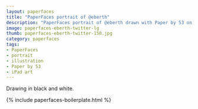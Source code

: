 ```yaml
---
layout: paperfaces
title: "PaperFaces portrait of @eberth"
description: "PaperFaces portrait of @eberth drawn with Paper by 53 on an iPad."
image: paperfaces-eberth-twitter-lg
thumb: paperfaces-eberth-twitter-150.jpg
category: paperfaces
tags: 
- PaperFaces
- portrait
- illustration
- Paper by 53
- iPad art
---
```


Drawing in black and white.

{% include paperfaces-boilerplate.html %}